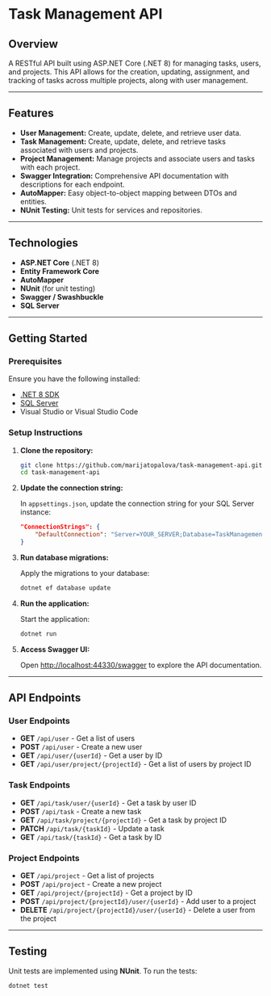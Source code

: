 # Task Management API

## Overview

A RESTful API built using ASP.NET Core (.NET 8) for managing tasks, users, and projects. This API allows for the creation, updating, assignment, and tracking of tasks across multiple projects, along with user management.

---

## Features

- **User Management:** Create, update, delete, and retrieve user data.
- **Task Management:** Create, update, delete, and retrieve tasks associated with users and projects.
- **Project Management:** Manage projects and associate users and tasks with each project.
- **Swagger Integration:** Comprehensive API documentation with descriptions for each endpoint.
- **AutoMapper:** Easy object-to-object mapping between DTOs and entities.
- **NUnit Testing:** Unit tests for services and repositories.

---

## Technologies

- **ASP.NET Core** (.NET 8)
- **Entity Framework Core**
- **AutoMapper**
- **NUnit** (for unit testing)
- **Swagger / Swashbuckle**
- **SQL Server**

---

## Getting Started

### Prerequisites

Ensure you have the following installed:

- [.NET 8 SDK](https://dotnet.microsoft.com/download/dotnet/8.0)
- [SQL Server](https://www.microsoft.com/en-us/sql-server/sql-server-downloads)
- Visual Studio or Visual Studio Code

### Setup Instructions

1. **Clone the repository:**

    ```bash
    git clone https://github.com/marijatopalova/task-management-api.git
    cd task-management-api
    ```

2. **Update the connection string:**

    In `appsettings.json`, update the connection string for your SQL Server instance:

    ```json
    "ConnectionStrings": {
        "DefaultConnection": "Server=YOUR_SERVER;Database=TaskManagementDb;Trusted_Connection=True;MultipleActiveResultSets=true"
    }
    ```

3. **Run database migrations:**

    Apply the migrations to your database:

    ```bash
    dotnet ef database update
    ```

4. **Run the application:**

    Start the application:

    ```bash
    dotnet run
    ```

5. **Access Swagger UI:**

    Open [http://localhost:44330/swagger](http://localhost:44330/swagger) to explore the API documentation.

---

## API Endpoints

### User Endpoints

- **GET** `/api/user` - Get a list of users
- **POST** `/api/user` - Create a new user
- **GET** `/api/user/{userId}` - Get a user by ID
- **GET** `/api/user/project/{projectId}` - Get a list of users by project ID

### Task Endpoints

- **GET** `/api/task/user/{userId}` - Get a task by user ID
- **POST** `/api/task` - Create a new task
- **GET** `/api/task/project/{projectId}` - Get a task by project ID
- **PATCH** `/api/task/{taskId}` - Update a task
- **GET** `/api/task/{taskId}` - Get a task by ID

### Project Endpoints

- **GET** `/api/project` - Get a list of projects
- **POST** `/api/project` - Create a new project
- **GET** `/api/project/{projectId}` - Get a project by ID
- **POST** `/api/project/{projectId}/user/{userId}` - Add user to a project
- **DELETE** `/api/project/{projectId}/user/{userId}` - Delete a user from the project

---

## Testing

Unit tests are implemented using **NUnit**. To run the tests:

```bash
dotnet test
